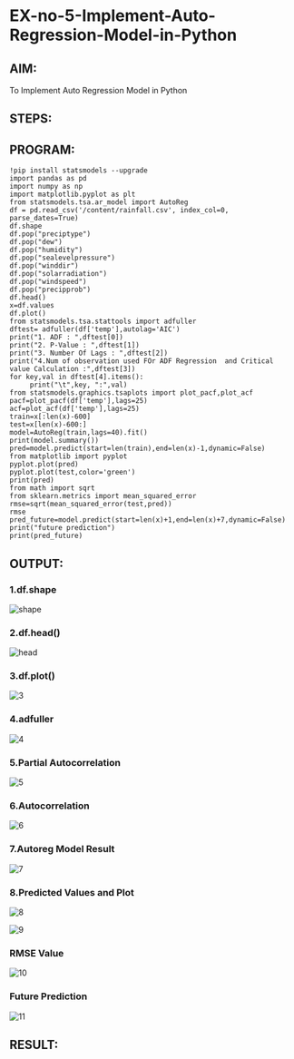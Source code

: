 # EX-no-5-Implement-Auto-Regression-Model-in-Python
## AIM:
To Implement Auto Regression Model in Python
## STEPS:
## PROGRAM:
```
!pip install statsmodels --upgrade
import pandas as pd
import numpy as np
import matplotlib.pyplot as plt
from statsmodels.tsa.ar_model import AutoReg
df = pd.read_csv('/content/rainfall.csv', index_col=0, parse_dates=True)
df.shape
df.pop("preciptype")
df.pop("dew")
df.pop("humidity")
df.pop("sealevelpressure")
df.pop("winddir")
df.pop("solarradiation")
df.pop("windspeed")
df.pop("precipprob")
df.head()
x=df.values
df.plot()
from statsmodels.tsa.stattools import adfuller
dftest= adfuller(df['temp'],autolag='AIC')
print("1. ADF : ",dftest[0])
print("2. P-Value : ",dftest[1])
print("3. Number Of Lags : ",dftest[2])
print("4.Num of observation used FOr ADF Regression  and Critical value Calculation :",dftest[3])
for key,val in dftest[4].items():
     print("\t",key, ":",val)
from statsmodels.graphics.tsaplots import plot_pacf,plot_acf
pacf=plot_pacf(df['temp'],lags=25)
acf=plot_acf(df['temp'],lags=25)
train=x[:len(x)-600]
test=x[len(x)-600:]
model=AutoReg(train,lags=40).fit()
print(model.summary())
pred=model.predict(start=len(train),end=len(x)-1,dynamic=False)
from matplotlib import pyplot
pyplot.plot(pred)
pyplot.plot(test,color='green')
print(pred)
from math import sqrt
from sklearn.metrics import mean_squared_error
rmse=sqrt(mean_squared_error(test,pred))
rmse
pred_future=model.predict(start=len(x)+1,end=len(x)+7,dynamic=False)
print("future prediction")
print(pred_future)
```
## OUTPUT:

### 1.df.shape

![shape](https://github.com/praveenst13/EX-no-5-Implement-Auto-Regression-Model-in-Python/assets/118787793/e87098d4-4eab-4794-a1c7-dc40f1fbde1e)
### 2.df.head()

![head](https://github.com/praveenst13/EX-no-5-Implement-Auto-Regression-Model-in-Python/assets/118787793/924990aa-5033-4d93-9fac-7cf1bc2b5959)

### 3.df.plot()

![3](https://github.com/praveenst13/EX-no-5-Implement-Auto-Regression-Model-in-Python/assets/118787793/1e7abcae-fc95-4181-b569-d03dbb056cde)



### 4.adfuller


![4](https://github.com/praveenst13/EX-no-5-Implement-Auto-Regression-Model-in-Python/assets/118787793/46cce841-ecf3-4753-976c-fc436ed58457)


### 5.Partial Autocorrelation

![5](https://github.com/praveenst13/EX-no-5-Implement-Auto-Regression-Model-in-Python/assets/118787793/576f456e-5a2d-4f9a-a3cb-69f4edb7f1cd)


### 6.Autocorrelation
![6](https://github.com/praveenst13/EX-no-5-Implement-Auto-Regression-Model-in-Python/assets/118787793/343497d1-1b78-45de-b80c-5e78196c4c07)

### 7.Autoreg Model Result

![7](https://github.com/praveenst13/EX-no-5-Implement-Auto-Regression-Model-in-Python/assets/118787793/a0ef3e82-97cd-4db3-83a8-451012c2454b)

### 8.Predicted Values and Plot
![8](https://github.com/praveenst13/EX-no-5-Implement-Auto-Regression-Model-in-Python/assets/118787793/67ca56f8-b401-4f34-8722-ea4d3dd1ab04)

![9](https://github.com/praveenst13/EX-no-5-Implement-Auto-Regression-Model-in-Python/assets/118787793/176f0b0d-ec16-45e0-a0f5-284edd10a93c)

### RMSE Value

![10](https://github.com/praveenst13/EX-no-5-Implement-Auto-Regression-Model-in-Python/assets/118787793/ebe5ffa9-ad45-4bfb-8c74-58e91cabc0dc)
### Future Prediction
![11](https://github.com/praveenst13/EX-no-5-Implement-Auto-Regression-Model-in-Python/assets/118787793/6e1cb07c-0721-4be2-a3cf-ad468d27a796)



## RESULT:
